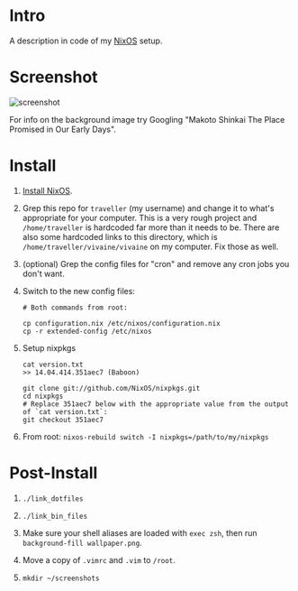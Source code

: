 # Intro

A description in code of my [NixOS](http://nixos.org/) setup.

# Screenshot

![screenshot](https://raw.githubusercontent.com/seagreen/vivaine/master/screenshot.png)

For info on the background image try Googling "Makoto Shinkai The Place Promised in Our Early Days".

# Install

1. [Install NixOS](http://nixos.org/nixos/manual/#sec-installation).

2. Grep this repo for `traveller` (my username) and change it to what's appropriate for your computer. This is a very rough project and `/home/traveller` is hardcoded far more than it needs to be. There are also some hardcoded links to this directory, which is `/home/traveller/vivaine/vivaine` on my computer. Fix those as well.

3. (optional) Grep the config files for "cron" and remove any cron jobs you don't want.

4. Switch to the new config files:

    ```
    # Both commands from root:

    cp configuration.nix /etc/nixos/configuration.nix
    cp -r extended-config /etc/nixos
    ```

5. Setup nixpkgs

    ```
    cat version.txt
    >> 14.04.414.351aec7 (Baboon)

    git clone git://github.com/NixOS/nixpkgs.git
    cd nixpkgs
    # Replace 351aec7 below with the appropriate value from the output of `cat version.txt`:
    git checkout 351aec7
    ```

6. From root: `nixos-rebuild switch -I nixpkgs=/path/to/my/nixpkgs`

# Post-Install

1. `./link_dotfiles`

2. `./link_bin_files`

3. Make sure your shell aliases are loaded with `exec zsh`, then run `background-fill wallpaper.png`.

4. Move a copy of `.vimrc` and `.vim` to `/root`.

5. `mkdir ~/screenshots`
